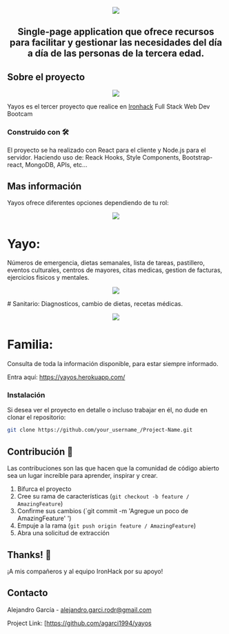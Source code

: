 <p align="center"><img src="https://i.ibb.co/8DpW8hJ/Screenshot-2020-03-16-at-12-18-08.png" /></a></p>

<h2 align="center">
Single-page application que ofrece recursos para facilitar y gestionar las necesidades del día a día de las personas de la tercera edad.
</h2>

## Sobre el proyecto

<p align="center"><img src="https://i.ibb.co/0fGvMHC/Screenshot-2020-03-16-at-12-21-12.png" /></p>

Yayos es el tercer proyecto que realice en [Ironhack](https://www.ironhack.com/) Full Stack Web Dev Bootcam

### Construido con 🛠

El proyecto se ha realizado con React para el cliente y Node.js para el servidor. Haciendo uso de: Reack Hooks, Style Components, Bootstrap-react, MongoDB, APIs, etc...

## Mas información

Yayos ofrece diferentes opciones dependiendo de tu rol: 

<p align="center"><img src="https://i.ibb.co/G9Yz5Y8/Screenshot-2020-03-16-at-12-18-24.png" /></p>

# Yayo: 
Números de emergencia, dietas semanales, lista de tareas, pastillero, eventos culturales, centros de mayores, citas medicas, gestion de facturas, ejercicios fisicos y mentales.

<p align="center"><img src="https://i.ibb.co/r7R2B0P/Screenshot-2020-03-16-at-12-21-46.png" /></p>
# Sanitario: 
Diagnosticos, cambio de dietas, recetas médicas.

<p align="center"><img src="https://i.ibb.co/RNzxnL5/Screenshot-2020-03-16-at-12-20-56.png" /></p>

# Familia: 
Consulta de toda la información disponible, para estar siempre informado.

Entra aquí: https://yayos.herokuapp.com/

### Instalación

Si desea ver el proyecto en detalle o incluso trabajar en él, no dude en clonar el repositorio:

```sh
git clone https://github.com/your_username_/Project-Name.git
```

## Contribución 💬

Las contribuciones son las que hacen que la comunidad de código abierto sea un lugar increíble para aprender, inspirar y crear.

1. Bifurca el proyecto
2. Cree su rama de características (`git checkout -b feature / AmazingFeature`)
3. Confirme sus cambios (`git commit -m 'Agregue un poco de AmazingFeature' ')
4. Empuje a la rama (`git push origin feature / AmazingFeature`)
5. Abra una solicitud de extracción

## Thanks! 💖

¡A mis compañeros y al equipo IronHack por su apoyo!

## Contacto

Alejandro García - [alejandro.garci.rodr@gmail.com](alejandro.garci.rodr@gmail.com)

Project Link: [https://github.com/agarci1994/yayos
